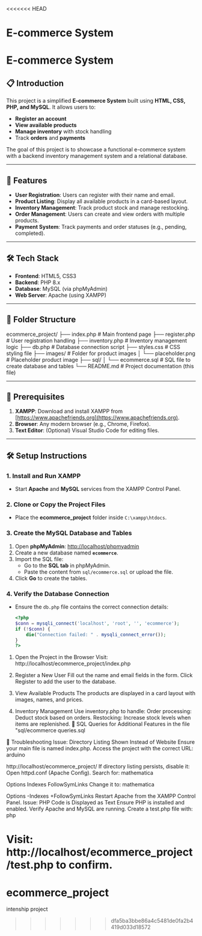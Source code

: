 <<<<<<< HEAD
# E-commerce System
# E-commerce System

## 📋 Introduction
This project is a simplified **E-commerce System** built using **HTML, CSS, PHP, and MySQL**. It allows users to:
- **Register an account**
- **View available products**
- **Manage inventory** with stock handling
- Track **orders** and **payments**

The goal of this project is to showcase a functional e-commerce system with a backend inventory management system and a relational database.

---

## 🚀 Features
- **User Registration**: Users can register with their name and email.
- **Product Listing**: Display all available products in a card-based layout.
- **Inventory Management**: Track product stock and manage restocking.
- **Order Management**: Users can create and view orders with multiple products.
- **Payment System**: Track payments and order statuses (e.g., pending, completed).

---

## 🛠️ Tech Stack
- **Frontend**: HTML5, CSS3
- **Backend**: PHP 8.x
- **Database**: MySQL (via phpMyAdmin)
- **Web Server**: Apache (using XAMPP)

---

## 📂 Folder Structure
ecommerce_project/ ├── index.php # Main frontend page ├── register.php # User registration handling ├── inventory.php # Inventory management logic ├── db.php # Database connection script ├── styles.css # CSS styling file ├── images/ # Folder for product images │ └── placeholder.png # Placeholder product image ├── sql/ │ └── ecommerce.sql # SQL file to create database and tables └── README.md # Project documentation (this file)



---

## 🛑 Prerequisites
1. **XAMPP**: Download and install XAMPP from [https://www.apachefriends.org](https://www.apachefriends.org).
2. **Browser**: Any modern browser (e.g., Chrome, Firefox).
3. **Text Editor**: (Optional) Visual Studio Code for editing files.

---

## 🛠️ Setup Instructions

### 1. Install and Run XAMPP
- Start **Apache** and **MySQL** services from the XAMPP Control Panel.

### 2. Clone or Copy the Project Files
- Place the **ecommerce_project** folder inside `C:\xampp\htdocs`.

### 3. Create the MySQL Database and Tables
1. Open **phpMyAdmin**: [http://localhost/phpmyadmin](http://localhost/phpmyadmin)
2. Create a new database named **`ecommerce`**.
3. Import the SQL file:
   - Go to the **SQL tab** in phpMyAdmin.
   - Paste the content from `sql/ecommerce.sql` or upload the file.
4. Click **Go** to create the tables.

### 4. Verify the Database Connection
- Ensure the `db.php` file contains the correct connection details:
  ```php
  <?php
  $conn = mysqli_connect('localhost', 'root', '', 'ecommerce');
  if (!$conn) {
      die("Connection failed: " . mysqli_connect_error());
  }
  ?>

1. Open the Project in the Browser
Visit:
http://localhost/ecommerce_project/index.php

2. Register a New User
Fill out the name and email fields in the form.
Click Register to add the user to the database.
3. View Available Products
The products are displayed in a card layout with images, names, and prices.
4. Inventory Management
Use inventory.php to handle:
Order processing: Deduct stock based on orders.
Restocking: Increase stock levels when items are replenished.
📝 SQL Queries for Additional Features
in the file  "sql/ecommerce queries.sql



🧰 Troubleshooting
Issue: Directory Listing Shown Instead of Website
Ensure your main file is named index.php.
Access the project with the correct URL:
arduino

http://localhost/ecommerce_project/
If directory listing persists, disable it:
Open httpd.conf (Apache Config).
Search for:
mathematica

Options Indexes FollowSymLinks
Change it to:
mathematica

Options -Indexes +FollowSymLinks
Restart Apache from the XAMPP Control Panel.
Issue: PHP Code is Displayed as Text
Ensure PHP is installed and enabled.
Verify Apache and MySQL are running.
Create a test.php file with:
php

<?php
echo "PHP is working!";
?>
Visit: http://localhost/ecommerce_project/test.php to confirm.
=======
# ecommerce_project
intenship project
>>>>>>> dfa5ba3bbe86a4c5481de0fa2b4419d033d18572
